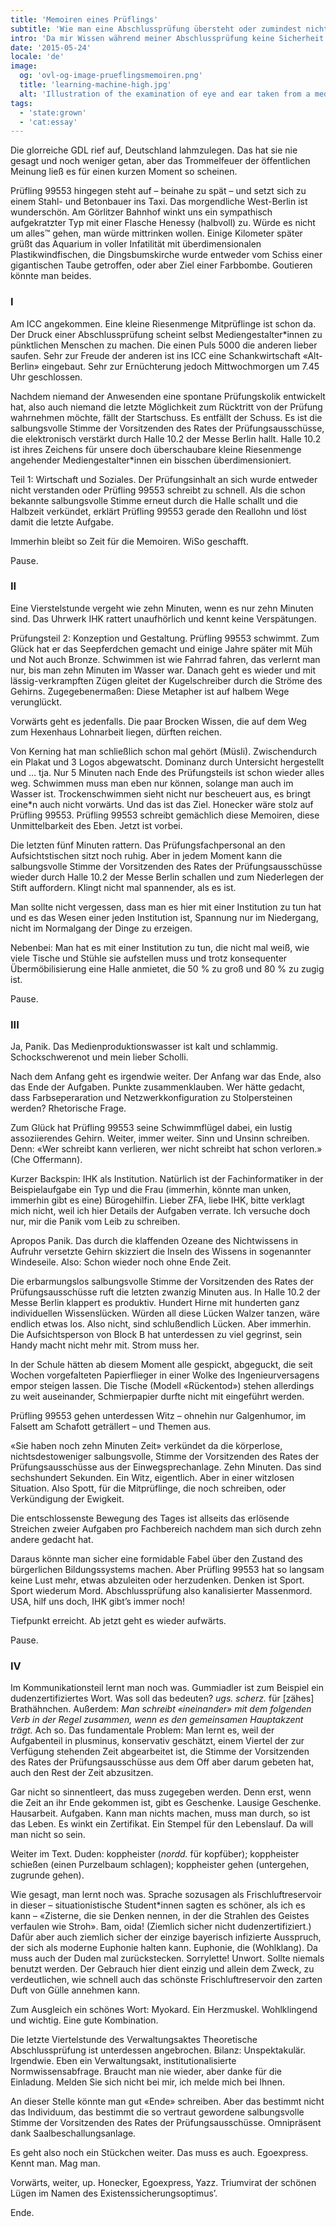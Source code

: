```yaml
---
title: 'Memoiren eines Prüflings'
subtitle: 'Wie man eine Abschlussprüfung übersteht oder zumindest nicht komplett den Verstand verliert.'
intro: 'Da mir Wissen während meiner Abschlussprüfung keine Sicherheit geben konnte (Grund: vermeintlich fehlend), musste ich es mit schreiben versuchen. Freundlicherweise hat mir niemand mein Notizbuch weggenommen. Blöderweise hatte ich kein Wissen in ihm notiert.'
date: '2015-05-24'
locale: 'de'
image:
  og: 'ovl-og-image-prueflingsmemoiren.png'
  title: 'learning-machine-high.jpg'
  alt: 'Illustration of the examination of eye and ear taken from a medical textbook published in 1904'
tags:
  - 'state:grown'
  - 'cat:essay'
---
```


Die glorreiche GDL rief auf, Deutschland lahmzulegen. Das hat sie nie gesagt und noch weniger getan, aber das Trommelfeuer der öffentlichen Meinung ließ es für einen kurzen Moment so scheinen.

Prüfling 99553 hingegen steht auf – beinahe zu spät – und setzt sich zu einem Stahl- und Betonbauer ins Taxi. Das morgendliche West-Berlin ist wunderschön. Am Görlitzer Bahnhof winkt uns ein sympathisch aufgekratzter Typ mit einer Flasche Henessy (halbvoll) zu. Würde es nicht um alles™ gehen, man würde mittrinken wollen. Einige Kilometer später grüßt das Aquarium in voller Infatilität mit überdimensionalen Plastikwindfischen, die Dingsbumskirche wurde entweder vom Schiss einer gigantischen Taube getroffen, oder aber Ziel einer Farbbombe. Goutieren könnte man beides.

### I

Am ICC angekommen. Eine kleine Riesenmenge Mitprüflinge ist schon da. Der Druck einer Abschlussprüfung scheint selbst Mediengestalter\*innen zu pünktlichen Menschen zu machen. Die einen Puls 5000 die anderen lieber saufen. Sehr zur Freude der anderen ist ins ICC eine Schankwirtschaft «Alt-Berlin» eingebaut. Sehr zur Ernüchterung jedoch Mittwochmorgen um 7.45 Uhr geschlossen.

Nachdem niemand der Anwesenden eine spontane Prüfungskolik entwickelt hat, also auch niemand die letzte Möglichkeit zum Rücktritt von der Prüfung wahrnehmen möchte, fällt der Startschuss. Es entfällt der Schuss. Es ist die salbungsvolle Stimme der Vorsitzenden des Rates der Prüfungsausschüsse, die elektronisch verstärkt durch Halle 10.2 der Messe Berlin hallt. Halle 10.2 ist ihres Zeichens für unsere doch überschaubare kleine Riesenmenge angehender Mediengestalter\*innen ein bisschen überdimensioniert.

Teil 1: Wirtschaft und Soziales. Der Prüfungsinhalt an sich wurde entweder nicht verstanden oder Prüfling 99553 schreibt zu schnell. Als die schon bekannte salbungsvolle Stimme erneut durch die Halle schallt und die Halbzeit verkündet, erklärt Prüfling 99553 gerade den Reallohn und löst damit die letzte Aufgabe.

Immerhin bleibt so Zeit für die Memoiren. WiSo geschafft.

Pause.

### II
Eine Vierstelstunde vergeht wie zehn Minuten, wenn es nur zehn Minuten sind. Das Uhrwerk IHK rattert unaufhörlich und kennt keine Verspätungen.

Prüfungsteil 2: Konzeption und Gestaltung. Prüfling 99553 schwimmt. Zum Glück hat er das Seepferdchen gemacht und einige Jahre später mit Müh und Not auch Bronze. Schwimmen ist wie Fahrrad fahren, das verlernt man nur, bis man zehn Minuten im Wasser war. Danach geht es wieder und mit lässig-verkrampften Zügen gleitet der Kugelschreiber durch die Ströme des Gehirns. Zugegebenermaßen: Diese Metapher ist auf halbem Wege verunglückt.

Vorwärts geht es jedenfalls. Die paar Brocken Wissen, die auf dem Weg zum Hexenhaus Lohnarbeit liegen, dürften reichen.

Von Kerning hat man schließlich schon mal gehört (Müsli). Zwischendurch ein Plakat und 3 Logos abgewatscht. Dominanz durch Untersicht hergestellt und … tja. Nur 5 Minuten nach Ende des Prüfungsteils ist schon wieder alles weg. Schwimmen muss man eben nur können, solange man auch im Wasser ist. Trockenschwimmen sieht nicht nur bescheuert aus, es bringt eine*n auch nicht vorwärts. Und das ist das Ziel. Honecker wäre stolz auf Prüfling 99553. Prüfling 99553 schreibt gemächlich diese Memoiren, diese Unmittelbarkeit des Eben. Jetzt ist vorbei.

Die letzten fünf Minuten rattern. Das Prüfungsfachpersonal an den Aufsichtstischen sitzt noch ruhig. Aber in jedem Moment kann die salbungsvolle Stimme der Vorsitzenden des Rates der Prüfungsausschüsse wieder durch Halle 10.2 der Messe Berlin schallen und zum Niederlegen der Stift auffordern. Klingt nicht mal spannender, als es ist.

Man sollte nicht vergessen, dass man es hier mit einer Institution zu tun hat und es das Wesen einer jeden Institution ist, Spannung nur im Niedergang, nicht im Normalgang der Dinge zu erzeigen.

Nebenbei: Man hat es mit einer Institution zu tun, die nicht mal weiß, wie viele Tische und Stühle sie aufstellen muss und trotz konsequenter Übermöbilisierung eine Halle anmietet, die 50 % zu groß und 80 % zu zugig ist.

Pause.

### III
Ja, Panik. Das Medienproduktionswasser ist kalt und schlammig. Schockschwerenot und mein lieber Scholli.

Nach dem Anfang geht es irgendwie weiter. Der Anfang war das Ende, also das Ende der Aufgaben. Punkte zusammenklauben. Wer hätte gedacht, dass Farbseperaration und Netzwerkkonfiguration zu Stolpersteinen werden? Rhetorische Frage.

Zum Glück hat Prüfling 99553 seine Schwimmflügel dabei, ein lustig assoziierendes Gehirn. Weiter, immer weiter. Sinn und Unsinn schreiben. Denn: «Wer schreibt kann verlieren, wer nicht schreibt hat schon verloren.» (Che Offermann).

Kurzer Backspin: IHK als Institution. Natürlich ist der Fachinformatiker in der Beispielaufgabe ein Typ und die Frau (immerhin, könnte man unken, immerhin gibt es eine) Bürogehilfin. Lieber ZFA, liebe IHK, bitte verklagt mich nicht, weil ich hier Details der Aufgaben verrate. Ich versuche doch nur, mir die Panik vom Leib zu schreiben.

Apropos Panik. Das durch die klaffenden Ozeane des Nichtwissens in Aufruhr versetzte Gehirn skizziert die Inseln des Wissens in sogenannter Windeseile. Also: Schon wieder noch ohne Ende Zeit.

Die erbarmungslos salbungsvolle Stimme der Vorsitzenden des Rates der Prüfungsausschüsse ruft die letzten zwanzig Minuten aus. In Halle 10.2 der Messe Berlin klappert es produktiv. Hundert Hirne mit hunderten ganz individuellen Wissenslücken. Würden all diese Lücken Walzer tanzen, wäre endlich etwas los. Also nicht, sind schlußendlich Lücken. Aber immerhin. Die Aufsichtsperson von Block B hat unterdessen zu viel gegrinst, sein Handy macht nicht mehr mit. Strom muss her.

In der Schule hätten ab diesem Moment alle gespickt, abgeguckt, die seit Wochen vorgefalteten Papierflieger in einer Wolke des Ingenieurversagens empor steigen lassen. Die Tische (Modell «Rückentod») stehen allerdings zu weit auseinander, Schmierpapier durfte nicht mit eingeführt werden.

Prüfling 99553 gehen unterdessen Witz – ohnehin nur Galgenhumor, im Falsett am Schafott geträllert – und Themen aus.

«Sie haben noch zehn Minuten Zeit» verkündet da die körperlose, nichtsdestoweniger salbungsvolle, Stimme der Vorsitzenden des Rates der Prüfungsausschüsse aus der Einwegsprechanlage. Zehn Minuten. Das sind sechshundert Sekunden. Ein Witz, eigentlich. Aber in einer witzlosen Situation. Also Spott, für die Mitprüflinge, die noch schreiben, oder Verkündigung der Ewigkeit.

Die entschlossenste Bewegung des Tages ist allseits das erlösende Streichen zweier Aufgaben pro Fachbereich nachdem man sich durch zehn andere gedacht hat.

Daraus könnte man sicher eine formidable Fabel über den Zustand des bürgerlichen Bildungssystems machen. Aber Prüfling 99553 hat so langsam keine Lust mehr, etwas abzuleiten oder herzudenken. Denken ist Sport. Sport wiederum Mord. Abschlussprüfung also kanalisierter Massenmord. USA, hilf uns doch, IHK gibt’s immer noch!

Tiefpunkt erreicht. Ab jetzt geht es wieder aufwärts.

Pause.

### IV

Im Kommunikationsteil lernt man noch was. Gummiadler ist zum Beispiel ein dudenzertifiziertes Wort. Was soll das bedeuten? *ugs. scherz.* für [zähes] Brathähnchen.
Außerdem: *Man schreibt «ineinander» mit dem folgenden Verb in der Regel zusammen, wenn es den gemeinsamen Hauptakzent trägt.* Ach so.
Das fundamentale Problem: Man lernt es, weil der Aufgabenteil in plusminus, konservativ geschätzt, einem Viertel der zur Verfügung stehenden Zeit abgearbeitet ist, die Stimme der Vorsitzenden des Rates der Prüfungsausschüsse aus dem Off aber darum gebeten hat, auch den Rest der Zeit abzusitzen.

Gar nicht so sinnentleert, das muss zugegeben werden. Denn erst, wenn die Zeit an ihr Ende gekommen ist, gibt es Geschenke. Lausige Geschenke. Hausarbeit. Aufgaben. Kann man nichts machen, muss man durch, so ist das Leben. Es winkt ein Zertifikat. Ein Stempel für den Lebenslauf. Da will man nicht so sein.

Weiter im Text. Duden: koppheister (*nordd.* für kopfüber); koppheister schießen (einen Purzelbaum schlagen); koppheister gehen (untergehen, zugrunde gehen).

Wie gesagt, man lernt noch was. Sprache sozusagen als Frischluftreservoir in dieser – situationistische Student\*innen sagten es schöner, als ich es kann – «Zisterne, die sie Denken nennen, in der die Strahlen des Geistes verfaulen wie Stroh». Bam, oida! (Ziemlich sicher nicht dudenzertifiziert.) Dafür aber auch ziemlich sicher der einzige bayerisch infizierte Ausspruch, der sich als moderne Euphonie halten kann. Euphonie, die (Wohlklang). Da muss auch der Duden mal zurückstecken. Sorrylette! Unwort. Sollte niemals benutzt werden. Der Gebrauch hier dient einzig und allein dem Zweck, zu verdeutlichen, wie schnell auch das schönste Frischluftreservoir den zarten Duft von Gülle annehmen kann.

Zum Ausgleich ein schönes Wort: Myokard. Ein Herzmuskel. Wohlklingend und wichtig. Eine gute Kombination.

Die letzte Viertelstunde des Verwaltungsaktes Theoretische Abschlussprüfung ist unterdessen angebrochen. Bilanz: Unspektakulär. Irgendwie. Eben ein Verwaltungsakt, institutionalisierte Normwissensabfrage. Braucht man nie wieder, aber danke für die Einladung. Melden Sie sich nicht bei mir, ich melde mich bei Ihnen.

An dieser Stelle könnte man gut «Ende» schreiben. Aber das bestimmt nicht das Individuum, das bestimmt die so vertraut gewordene salbungsvolle Stimme der Vorsitzenden des Rates der Prüfungsausschüsse. Omnipräsent dank Saalbeschallungsanlage.

Es geht also noch ein Stückchen weiter. Das muss es auch. Egoexpress. Kennt man. Mag man.

Vorwärts, weiter, up. Honecker, Egoexpress, Yazz. Triumvirat der schönen Lügen im Namen des Existenssicherungsoptimus’.

Ende.